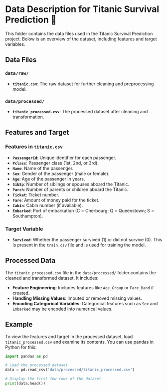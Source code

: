 # Data Description for Titanic Survival Prediction 🚢

This folder contains the data files used in the Titanic Survival Prediction project. Below is an overview of the dataset, including features and target variables.

## Data Files

### `data/raw/`
- **`titanic.csv`**: The raw dataset for further cleaning and preprocessing model.

### `data/processed/`
- **`titanic_processed.csv`**: The processed dataset after cleaning and transformation.

## Features and Target

### Features in `titanic.csv`
- **`PassengerId`**: Unique identifier for each passenger.
- **`Pclass`**: Passenger class (1st, 2nd, or 3rd).
- **`Name`**: Name of the passenger.
- **`Sex`**: Gender of the passenger (male or female).
- **`Age`**: Age of the passenger in years.
- **`SibSp`**: Number of siblings or spouses aboard the Titanic.
- **`Parch`**: Number of parents or children aboard the Titanic.
- **`Ticket`**: Ticket number.
- **`Fare`**: Amount of money paid for the ticket.
- **`Cabin`**: Cabin number (if available).
- **`Embarked`**: Port of embarkation (C = Cherbourg; Q = Queenstown; S = Southampton).

### Target Variable
- **`Survived`**: Whether the passenger survived (1) or did not survive (0). This is present in the `train.csv` file and is used for training the model.

## Processed Data

The `titanic_processed.csv` file in the `data/processed/` folder contains the cleaned and transformed dataset. It includes:
- **Feature Engineering**: Includes features like `Age_Group` or `Fare_Band` if created.
- **Handling Missing Values**: Imputed or removed missing values.
- **Encoding Categorical Variables**: Categorical features such as `Sex` and `Embarked` may be encoded into numerical values.

## Example

To view the features and target in the processed dataset, load `titanic_processed.csv` and examine its contents. You can use pandas in Python for this:

```python
import pandas as pd

# Load the processed dataset
data = pd.read_csv('data/processed/titanic_processed.csv')

# Display the first few rows of the dataset
print(data.head())
